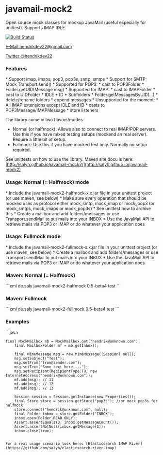 javamail-mock2
==============

Open source mock classes for mockup JavaMail (useful especially for unittest). Supports IMAP IDLE.

[![Build Status](https://travis-ci.org/salyh/javamail-mock2.svg?branch=master)](https://travis-ci.org/salyh/javamail-mock2)

<a href="mailto:hendrikdev22@gmail.com">E-Mail hendrikdev22@gmail.com</a><p>
<a href="https://twitter.com/hendrikdev22">Twitter @hendrikdev22</a>

<h3>Features</h3>
* Support imap, imaps, pop3, pop3s, smtp, smtps
* Support for SMTP: Mock Transport.send()
* Supported for POP3: 
    * cast to POP3Folder
    * Folder.getUID(Message msg)
* Supported for IMAP: 
    * cast to IMAPFolder
    * cast to UIDFolder
    * IDLE
    * ID
    * Subfolders
    * Folder.getMessagesByUID(...)
    * delete/rename folders
    * append messages
* Unsupported for the moment: 
    * All IMAP extensions except IDLE and ID
    * casts to POP3Message/IMAPMessage
    * store listeners

The library come in two flavors/modes
* Normal (or halfmock): Allows also to connect to real IMAP/POP servers. Use this if you have mixed testing setups (mockend an real server). Require a little bit of setup.
* Fullmock: Use this if you have mocked test only. Normally no setup required.

See unittests on how to use the library.
Maven site docu is here: [http://salyh.github.io/javamail-mock2/](http://salyh.github.io/javamail-mock2)

<h3>Usage: Normal (= Halfmock) mode</h3>
* Include the javamail-mock2-halfmock-x.x.jar file in your unittest project (or use maven, see below)
* Make sure every operation that should be mocked uses as protocol either mock_smtp, mock_imap or mock_pop3 (or mock_smtps, mock_imaps or mock_pop3s)
* See unittest how to archive this
* Create a mailbox and add folders/messages or use Transport.sendMail to put mails into your INBOX
* Use the JavaMail API to retrieve mails via POP3 or IMAP or do whatever your application does

<h3>Usage: Fullmock mode</h3>
* Include the javamail-mock2-fullmock-x.x.jar file in your unittest project (or use maven, see below)
* Create a mailbox and add folders/messages or use Transport.sendMail to put mails into your INBOX
* Use the JavaMail API to retrieve mails via POP3 or IMAP or do whatever your application does

<h3>Maven: Normal (= Halfmock)</h3>
```xml
	<dependency>
		<groupId>de.saly</groupId>
		<artifactId>javamail-mock2-halfmock</artifactId>
		<version>0.5-beta4</version>
		<scope>test</scope>
	</dependency>
```

<h3>Maven: Fullmock</h3>
```xml
	<dependency>
		<groupId>de.saly</groupId>
		<artifactId>javamail-mock2-fullmock</artifactId>
		<version>0.5-beta4</version>
		<scope>test</scope>
	</dependency>
```

<h3>Examples</h3>
```java

	final MockMailbox mb = MockMailbox.get("hendrik@unknown.com");
        final MailboxFolder mf = mb.getInbox();

        final MimeMessage msg = new MimeMessage((Session) null);
        msg.setSubject("Test");
        msg.setFrom("from@sender.com");
        msg.setText("Some text here ...");
        msg.setRecipient(RecipientType.TO, new InternetAddress("hendrik@unknown.com"));
        mf.add(msg); // 11
        mf.add(msg); // 12
        mf.add(msg); // 13

		Session session = Session.getInstance(new Properties());
        final Store store = session.getStore("pop3s"); //or mock_pop3s for halfmock
        store.connect("hendrik@unknown.com", null);
        final Folder inbox = store.getFolder("INBOX");
        inbox.open(Folder.READ_ONLY);
        Assert.assertEquals(3, inbox.getMessageCount());
        Assert.assertNotNull(inbox.getMessage(1));
        inbox.close(true);
```

For a real usage scenario look here: [Elasticsearch IMAP River](https://github.com/salyh/elasticsearch-river-imap)
